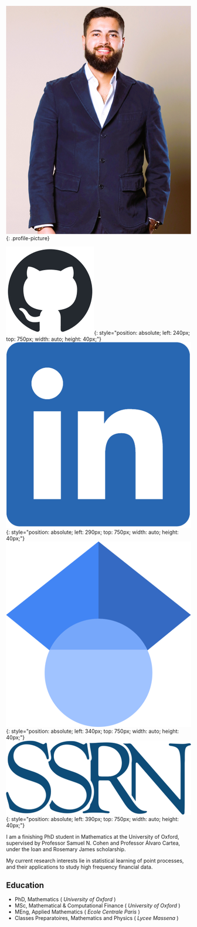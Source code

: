 ![Profile Picture](assets/img/saad_labyad_profile.jpg){: .profile-picture}

[![GitHub Picture](assets/img/github-mark.png)](https://github.com/saadlabyad){: style="position: absolute; left: 240px; top: 750px; width: auto; height: 40px;"}
[![LinkedIn Picture](assets/img/LI-In-Bug.png)](https://www.linkedin.com/in/saad-labyad){: style="position: absolute; left: 290px; top: 750px; width: auto; height: 40px;"}
[![Google Scholar Picture](assets/img/Google_Scholar_logo.svg)](https://scholar.google.com/citations?user=ZNYWDV8AAAAJ&hl=en){: style="position: absolute; left: 340px; top: 750px; width: auto; height: 40px;"}
[![SSRN Picture](assets/img/SSRN_Logo.svg)](https://papers.ssrn.com/sol3/cf_dev/AbsByAuth.cfm?per_id=4926157){: style="position: absolute; left: 390px; top: 750px; width: auto; height: 40px;"}

I am a finishing PhD student in Mathematics at the University of Oxford, supervised by Professor Samuel N. Cohen and Professor Álvaro Cartea, under the Ioan and Rosemary James scholarship.

My current research interests lie in statistical learning of point processes, and their applications to study high frequency financial data.

## Education
- PhD, Mathematics ( _University of Oxford_ )
- MSc, Mathematical & Computational Finance ( _University of Oxford_ )
- MEng, Applied Mathematics ( _Ecole Centrale Paris_ )
- Classes Preparatoires, Mathematics and Physics ( _Lycee Massena_ )
